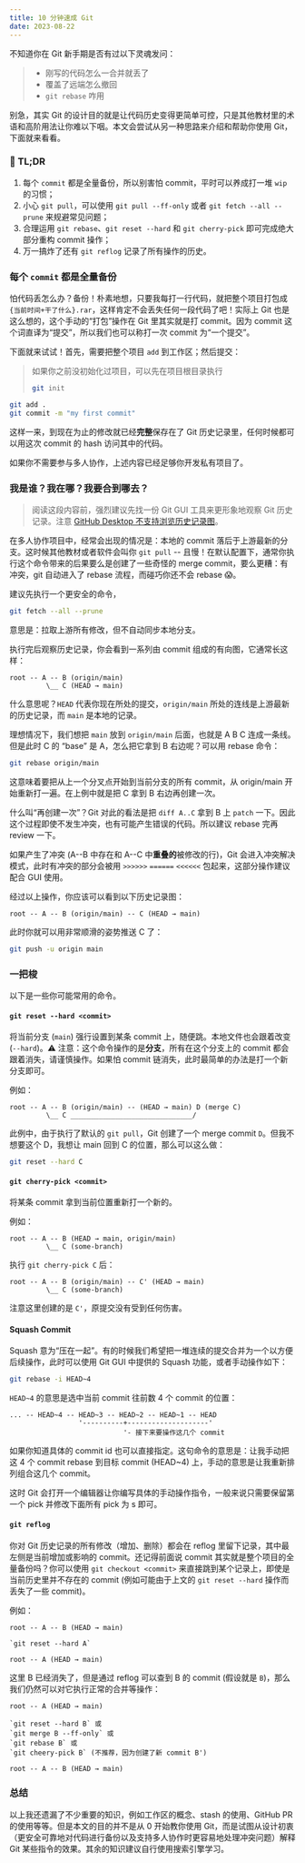 ```yaml
---
title: 10 分钟速成 Git
date: 2023-08-22
---
```


不知道你在 Git 新手期是否有过以下灵魂发问：

> - 刚写的代码怎么一合并就丢了
> - 覆盖了远端怎么撤回
> - `git rebase` 咋用

别急，其实 Git 的设计目的就是让代码历史变得更简单可控，只是其他教材里的术语和高阶用法让你难以下咽。本文会尝试从另一种思路来介绍和帮助你使用 Git，下面就来看看。

### 🥱 TL;DR

1. 每个 `commit` 都是全量备份，所以别害怕 commit，平时可以养成打一堆 `wip` 的习惯；
2. 小心 `git pull`，可以使用 `git pull --ff-only` 或者 `git fetch --all --prune` 来规避常见问题；
3. 合理运用 `git rebase`、`git reset --hard` 和 `git cherry-pick` 即可完成绝大部分重构 commit 操作；
4. 万一搞炸了还有 `git reflog` 记录了所有操作的历史。

### 每个 `commit` 都是全量备份

怕代码丢怎么办？备份！朴素地想，只要我每打一行代码，就把整个项目打包成 `{当前时间+干了什么}.rar`，这样肯定不会丢失任何一段代码了吧！实际上 Git 也是这么想的，这个手动的<q>打包</q>操作在 Git 里其实就是打 commit。因为 commit 这个词直译为<q>提交</q>，所以我们也可以称打一次 commit 为<q>一个提交</q>。

下面就来试试！首先，需要把整个项目 `add` 到工作区；然后提交：

> 如果你之前没初始化过项目，可以先在项目根目录执行
>
> ```bash
> git init
> ```

```bash
git add .
git commit -m "my first commit"
```

这样一来，到现在为止的修改就已经**完整**保存在了 Git 历史记录里，任何时候都可以用这次 commit 的 hash 访问其中的代码。

如果你不需要参与多人协作，上述内容已经足够你开发私有项目了。

### 我是谁？我在哪？我要合到哪去？

> 阅读这段内容前，强烈建议先找一份 Git GUI 工具来更形象地观察 Git 历史记录。注意 [GitHub Desktop 不支持浏览历史记录图](https://github.com/desktop/desktop/issues/9452)。

在多人协作项目中，经常会出现的情况是：本地的 commit 落后于上游最新的分支。这时候其他教材或者软件会叫你 `git pull` -- 且慢！在默认配置下，通常你执行这个命令带来的后果要么是创建了一些奇怪的 merge commit，要么更糟：有冲突，git 自动进入了 rebase 流程，而碰巧你还不会 rebase 😱。

建议先执行一个更安全的命令，

```bash
git fetch --all --prune
```

意思是：拉取上游所有修改，但不自动同步本地分支。

执行完后观察历史记录，你会看到一系列由 commit 组成的有向图，它通常长这样：

```
root -- A -- B (origin/main)
         \__ C (HEAD → main)
```

什么意思呢？`HEAD` 代表你现在所处的提交，`origin/main` 所处的连线是上游最新的历史记录，而 `main` 是本地的记录。

理想情况下，我们想把 `main` 放到 `origin/main` 后面，也就是 A B C 连成一条线。但是此时 C 的 <q>base</q> 是 A，怎么把它拿到 B 右边呢？可以用 rebase 命令：

```bash
git rebase origin/main
```

这意味着要把从上一个分叉点开始到当前分支的所有 commit，从 origin/main 开始重新打一遍。在上例中就是把 C 拿到 B 右边再创建一次。

什么叫<q>再创建一次</q>？Git 对此的看法是把 `diff A..C` 拿到 B 上 `patch` 一下。因此这个过程即使不发生冲突，也有可能产生错误的代码。所以建议 rebase 完再 review 一下。

如果产生了冲突 (A--B 中存在和 A--C 中**重叠的**被修改的行)，Git 会进入冲突解决模式，此时有冲突的部分会被用 `>>>>>>` `======` `<<<<<<` 包起来，这部分操作建议配合 GUI 使用。

经过以上操作，你应该可以看到以下历史记录图：

```
root -- A -- B (origin/main) -- C (HEAD → main)
```

此时你就可以用非常顺滑的姿势推送 C 了：

```bash
git push -u origin main
```

### 一把梭

以下是一些你可能常用的命令。

#### `git reset --hard <commit>`

将当前分支 (`main`) 强行设置到某条 commit 上，随便跳。本地文件也会跟着改变 (`--hard`)。⚠️ 注意：这个命令操作的是**分支**，所有在这个分支上的 commit 都会跟着消失，请谨慎操作。如果怕 commit 链消失，此时最简单的办法是打一个新分支即可。

例如：

```
root -- A -- B (origin/main) -- (HEAD → main) D (merge C)
         \__ C ______________________________/
```

此例中，由于执行了默认的 `git pull`，Git 创建了一个 merge commit `D`。但我不想要这个 D，我想让 main 回到 C 的位置，那么可以这么做：

```bash
git reset --hard C
```

#### `git cherry-pick <commit>`

将某条 commit 拿到当前位置重新打一个新的。

例如：

```
root -- A -- B (HEAD → main, origin/main)
         \__ C (some-branch)
```

执行 `git cherry-pick C` 后：

```
root -- A -- B (origin/main) -- C' (HEAD → main)
         \__ C (some-branch)
```

注意这里创建的是 `C'`，原提交没有受到任何伤害。

#### Squash Commit

Squash 意为<q>压在一起</q>。有的时候我们希望把一堆连续的提交合并为一个以方便后续操作，此时可以使用 Git GUI 中提供的 Squash 功能，或者手动操作如下：

```bash
git rebase -i HEAD~4
```

`HEAD~4` 的意思是选中当前 commit 往前数 4 个 commit 的位置：

```
... -- HEAD~4 -- HEAD~3 -- HEAD~2 -- HEAD~1 -- HEAD
                 '----------+--------------------'
                            '- 接下来要操作这几个 commit
```

如果你知道具体的 commit id 也可以直接指定。这句命令的意思是：让我手动把这 4 个 commit rebase 到目标 commit (HEAD~4) 上，手动的意思是让我重新排列组合这几个 commit。

这时 Git 会打开一个编辑器让你编写具体的手动操作指令，一般来说只需要保留第一个 pick 并修改下面所有 pick 为 s 即可。

#### `git reflog`

你对 Git 历史记录的所有修改（增加、删除）都会在 reflog 里留下记录，其中最左侧是当前增加或影响的 commit。还记得前面说 commit 其实就是整个项目的全量备份吗？你可以使用 `git checkout <commit>` 来直接跳到某个记录上，即使是当前历史里并不存在的 commit (例如可能由于上文的 `git reset --hard` 操作而丢失了一些 commit)。

例如：

```
root -- A -- B (HEAD → main)

`git reset --hard A`

root -- A (HEAD → main)
```

这里 B 已经消失了，但是通过 reflog 可以查到 B 的 commit (假设就是 `B`)，那么我们仍然可以对它执行正常的合并等操作：

```
root -- A (HEAD → main)

`git reset --hard B` 或
`git merge B --ff-only` 或
`git rebase B` 或
`git cheery-pick B` (不推荐，因为创建了新 commit B')

root -- A -- B (HEAD → main)
```

### 总结

以上我还遗漏了不少重要的知识，例如工作区的概念、stash 的使用、GitHub PR 的使用等等。但是本文的目的并不是从 0 开始教你使用 Git，而是试图从设计初衷（更安全可靠地对代码进行备份以及支持多人协作时更容易地处理冲突问题）解释 Git 某些指令的效果。其余的知识建议自行使用搜索引擎学习。
